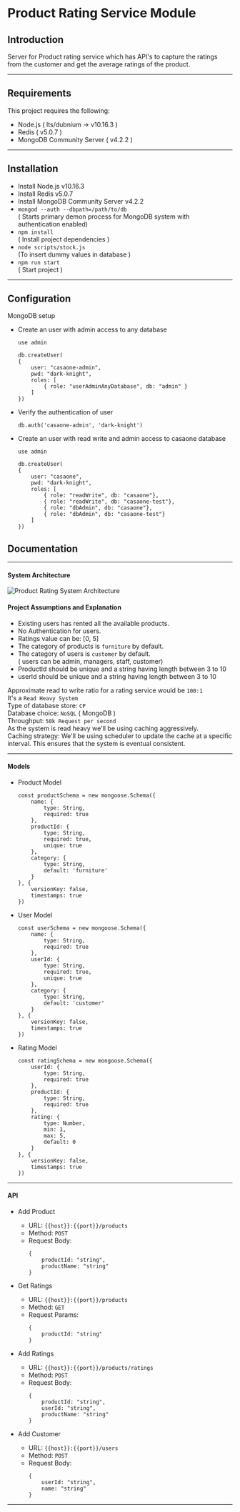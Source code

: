# Product Rating Service Module

## Introduction

Server for Product rating service which has API's to capture the ratings from the customer and get the average ratings of the product.

----
## Requirements

This project requires the following:

* Node.js ( lts/dubnium -> v10.16.3 )
* Redis ( v5.0.7 )
* MongoDB Community Server ( v4.2.2 )

----
## Installation

- Install Node.js v10.16.3
- Install Redis v5.0.7
- Install MongoDB Community Server v4.2.2
- `mongod --auth --dbpath=/path/to/db` <br>( Starts primary demon process for MongoDB system with authentication enabled)
- `npm install` <br> ( Install project dependencies )
- `node scripts/stock.js` <br> (To insert dummy values in database )
- `npm run start` <br> ( Start project )

----
## Configuration

MongoDB setup

- Create an user with admin access to any database
    ```
    use admin

    db.createUser(
    {
        user: "casaone-admin",
        pwd: "dark-knight",
        roles: [
            { role: "userAdminAnyDatabase", db: "admin" }
        ] 
    })
    ```

- Verify the authentication of user
    ```
    db.auth('casaone-admin', 'dark-knight')
    ```

- Create an user with read write and admin access to casaone database
    ```
    use admin

    db.createUser(
    { 
        user: "casaone",
        pwd: "dark-knight",
        roles: [
            { role: "readWrite", db: "casaone"},
            { role: "readWrite", db: "casaone-test"},
            { role: "dbAdmin", db: "casaone"},
            { role: "dbAdmin", db: "casaone-test"}
        ]
    })
    ```

## Documentation

----
#### System Architecture
![Product Rating System Architecture](assignment2.png)

#### Project Assumptions and Explanation
- Existing users has rented all the available products.
- No Authentication for users.
- Ratings value can be: [0, 5]
- The category of products is `furniture` by default.
- The category of users  is `customer` by default. <br> ( users can be admin, managers, staff, customer)
- ProductId should be unique and a string having length between 3 to 10
- userId should be unique and a string having length between 3 to 10

Approximate read to write ratio for a rating service would be `100:1` <br>
It's a `Read Heavy System` <br>
Type of database store: `CP` <br>
Database choice: `NoSQL` ( MongoDB ) <br>
Throughput: `50k Request per second` <br>
As the system is read heavy we'll be using caching aggressively.  <br>
Caching strategy: We'll be using scheduler to update the cache at a specific interval. This ensures that the system is eventual consistent.

----
#### Models

- Product Model
    ```
    const productSchema = new mongoose.Schema({
        name: {
            type: String,
            required: true
        },
        productId: {
            type: String,
            required: true,
            unique: true
        },
        category: {
            type: String,
            default: 'furniture'
        }
    }, {
        versionKey: false,
        timestamps: true
    })
    ```

- User Model
    ```
    const userSchema = new mongoose.Schema({
        name: {
            type: String,
            required: true
        },
        userId: {
            type: String,
            required: true,
            unique: true
        },
        category: {
            type: String,
            default: 'customer'
        }
    }, {
        versionKey: false,
        timestamps: true
    })
    ```

- Rating Model
    ```
    const ratingSchema = new mongoose.Schema({
        userId: {
            type: String,
            required: true
        },
        productId: {
            type: String,
            required: true
        },
        rating: {
            type: Number,
            min: 1,
            max: 5,
            default: 0
        }
    }, {
        versionKey: false,
        timestamps: true
    })
    ```

----
#### API

- Add Product
    - URL: `{{host}}:{{port}}/products`
    - Method: `POST`
    - Request Body: 
        ```
        {
            productId: "string",
            productName: "string"
        }
        ```
- Get Ratings
    - URL: `{{host}}:{{port}}/products`
    - Method: `GET`
    - Request Params: 
        ```
        {
            productId: "string"
        }
        ```

- Add Ratings
    - URL: `{{host}}:{{port}}/products/ratings`
    - Method: `POST`
    - Request Body: 
        ```
        {
            productId: "string",
            userId: "string",
            productName: "string"
        }
        ```

- Add Customer
    - URL: `{{host}}:{{port}}/users`
    - Method: `POST`
    - Request Body: 
        ```
        {
            userId: "string",
            name: "string"
        }
        ```

----